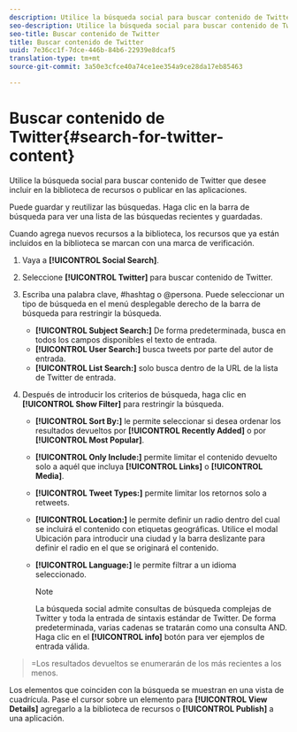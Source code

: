 ```yaml
---
description: Utilice la búsqueda social para buscar contenido de Twitter que desee incluir en la biblioteca de recursos o publicar en las aplicaciones.
seo-description: Utilice la búsqueda social para buscar contenido de Twitter que desee incluir en la biblioteca de recursos o publicar en las aplicaciones.
seo-title: Buscar contenido de Twitter
title: Buscar contenido de Twitter
uuid: 7e36cc1f-7dce-446b-84b6-22939e8dcaf5
translation-type: tm+mt
source-git-commit: 3a50e3cfce40a74ce1ee354a9ce28da17eb85463

---
```



# Buscar contenido de Twitter{#search-for-twitter-content}

Utilice la búsqueda social para buscar contenido de Twitter que desee incluir en la biblioteca de recursos o publicar en las aplicaciones.

Puede guardar y reutilizar las búsquedas. Haga clic en la barra de búsqueda para ver una lista de las búsquedas recientes y guardadas.

Cuando agrega nuevos recursos a la biblioteca, los recursos que ya están incluidos en la biblioteca se marcan con una marca de verificación.

1. Vaya a **[!UICONTROL Social Search]**.
1. Seleccione **[!UICONTROL Twitter]** para buscar contenido de Twitter.
1. Escriba una palabra clave, #hashtag o @persona. Puede seleccionar un tipo de búsqueda en el menú desplegable derecho de la barra de búsqueda para restringir la búsqueda.

   * **[!UICONTROL Subject Search:]** De forma predeterminada, busca en todos los campos disponibles el texto de entrada.
   * **[!UICONTROL User Search:]** busca tweets por parte del autor de entrada.
   * **[!UICONTROL List Search:]** solo busca dentro de la URL de la lista de Twitter de entrada.

1. Después de introducir los criterios de búsqueda, haga clic en **[!UICONTROL Show Filter]** para restringir la búsqueda.

   * **[!UICONTROL Sort By:]** le permite seleccionar si desea ordenar los resultados devueltos por **[!UICONTROL Recently Added]** o por **[!UICONTROL Most Popular]**.

   * **[!UICONTROL Only Include:]** permite limitar el contenido devuelto solo a aquél que incluya **[!UICONTROL Links]** o **[!UICONTROL Media]**.

   * **[!UICONTROL Tweet Types:]** permite limitar los retornos solo a retweets.
   * **[!UICONTROL Location:]** le permite definir un radio dentro del cual se incluirá el contenido con etiquetas geográficas. Utilice el modal Ubicación para introducir una ciudad y la barra deslizante para definir el radio en el que se originará el contenido.
   * **[!UICONTROL Language:]** le permite filtrar a un idioma seleccionado.

      >[!NOTE]
      >
      >La búsqueda social admite consultas de búsqueda complejas de Twitter y toda la entrada de sintaxis estándar de Twitter. De forma predeterminada, varias cadenas se tratarán como una consulta AND. Haga clic en el **[!UICONTROL info]** botón para ver ejemplos de entrada válida.

>=Los resultados devueltos se enumerarán de los más recientes a los menos.

Los elementos que coinciden con la búsqueda se muestran en una vista de cuadrícula. Pase el cursor sobre un elemento para **[!UICONTROL View Details]** agregarlo a la biblioteca de recursos o **[!UICONTROL Publish]** a una aplicación.